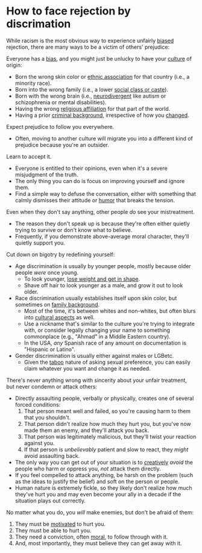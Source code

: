
# How to face rejection by discrimation

While racism is the most obvious way to experience unfairly [biased](mind-bias.md) rejection, there are many ways to be a victim of others' prejudice:

Everyone has a [bias](mind-bias.md), and you might just be unlucky to have your [culture](culture.md) of origin:

- Born the wrong skin color or [ethnic association](people-family.md) for that country (i.e., a minority race).
- Born into the wrong family (i.e., a lower [social class or caste](classes.md)).
- Born with the wrong brain (i.e., [neurodivergent](mind-neurodivergence.md) like autism or schizophrenia or mental disabilities).
- Having the wrong [religious affiliation](religion.md) for that part of the world.
- Having a prior [criminal background](hardship-criminal.md), irrespective of how you [changed](changes.md).

Expect prejudice to follow you everywhere.

- Often, moving to another culture will migrate you into a different kind of prejudice because you're an outsider.

Learn to accept it.

- Everyone is entitled to their opinions, even when it's a severe misjudgment of the truth.
- The only thing you can do is focus on improving yourself and ignore them.
- Find a simple way to defuse the conversation, either with something that calmly dismisses their attitude or [humor](humor.md) that breaks the tension.

Even when they don't say anything, other people *do* see your mistreatment.

- The reason they don't speak up is because they're often either quietly trying to survive or don't know what to believe.
- Frequently, if you demonstrate above-average moral character, they'll quietly support you.

Cut down on bigotry by redefining yourself:

- Age discrimination is usually by younger people, mostly because older people *were* once young.
  - To look younger, [lose weight and get in shape](body-3_exercise.md).
  - Shave off hair to look younger as a male, and grow it out to look older.
- Race discrimination usually establishes itself upon skin color, but sometimes on [family background](church-family.md).
  - Most of the time, it's between whites and non-whites, but often blurs into [cultural aspects](culture.md) as well.
  - Use a nickname that's similar to the culture you're trying to integrate with, or consider legally changing your name to something commonplace (e.g., "Ahmad" in a Middle Eastern country).
  - In the USA, *any* Spanish race of any amount on documentation is "Hispanic or Latino".
- Gender discrimination is usually either against males or LGBetc.
  - Given the [taboo](morality-taboo.md) nature of asking sexual preference, you can easily claim whatever you want and change it as needed.

There's never anything wrong with sincerity about your unfair treatment, but never condemn or attack others:

- Directly assaulting people, verbally or physically, creates one of several forced conditions:
  1. That person meant well and failed, so you're causing harm to them that you shouldn't.
  2. That person didn't realize how much they hurt you, but you've now made them an enemy, and they'll attack you back.
  3. That person was legitimately malicious, but they'll twist your reaction against you.
  4. If that person is *unbelievably* patient and slow to react, they *might* avoid assaulting back.
- The only way you can get out of your situation is to [creatively](mind-creativity.md) *avoid* the people who harm or oppress you, *not* attack them directly.
- If you feel compelled to attack anything, be harsh on the problem (such as the ideas to justify the belief) and soft on the person or people.
- Human nature is extremely fickle, so they likely don't realize how much they've hurt you and may even become your ally in a decade if the situation plays out correctly.

No matter what you do, you *will* make enemies, but don't be afraid of them:

1. They must be [motivated](purpose.md) to hurt you.
2. They must be able to hurt you.
3. They need a conviction, often [moral](morality.md), to follow through with it.
4. And, most importantly, they must believe they can get away with it.
